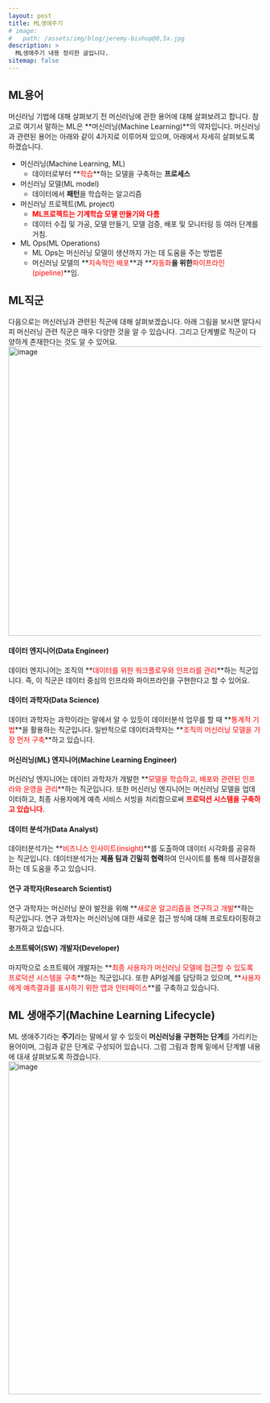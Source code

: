 ```yaml
---
layout: post
title: ML생애주기
# image: 
#   path: /assets/img/blog/jeremy-bishop@0,5x.jpg
description: >
  ML생애주기 내용 정리한 글입니다.
sitemap: false
---
```


<!-- Version 9 is the most complete version of Hydejack yet.
{:.lead}

[Modernized](#linking-in-style) [design](#whats-in-the-cards), [big headlines](#ready-for-the-big-screen), big new features: [Built-In Search](#built-in-search), [Sticky Table of Contents](#sticky-table-of-contents), and [Auto-Hiding Navbar](#auto-hiding-navbar). That [and more](#and-much-more) is Hydejack 9.

- Table of Contents
{:toc .large-only} -->

## ML용어

머신러닝 기법에 대해 살펴보기 전 머신러닝에 관한 용어에 대해 살펴보려고 합니다. 참고로 여기서 말하는 ML은
**머신러닝(Machine Learning)**의 약자입니다. 머신러닝과 관련된 용어는 아래와 같이 4가지로 이루어져 있으며, 
아래에서 자세히 살펴보도록 하겠습니다.
- 머신러닝(Machine Learning, ML)
  - 데이터로부터 **<span style='color:red'>학습</span>**하는 모델을 구축하는 **프로세스**
- 머신러닝 모델(ML model)
  - 데이터에서 **패턴**을 학습하는 알고리즘 
- 머신러닝 프로젝트(ML project)
  - **<span style='color:red'>ML프로젝트는 기계학습 모델 만들기와 다름</span>**
  - 데이터 수집 및 가공, 모델 만들기, 모델 검증, 배포 및 모니터링 등 여러 단계를 거침.
- ML Ops(ML Operations)
  - ML Ops는 머신러닝 모델이 생산까지 가는 데 도움을 주는 방법론
  - 머신러닝 모델의 **<span style='color:red'>지속적인 배포</span>**과 **<span style='color:red'>자동화</span>**을
    위한**<span style='color:red'>파이프라인(pipeline)</span>**임.

## ML직군

다음으로는 머신러닝과 관련된 직군에 대해 살펴보겠습니다. 아래 그림을 보시면 알다시피 머신러닝 관련 직군은 매우 다양한 것을 
알 수 있습니다. 그리고 단계별로 직군이 다양하게 존재한다는 것도 알 수 있어요. 
<img width="575" alt="image" src="https://user-images.githubusercontent.com/107903417/226181274-cbab494a-8016-48a7-94bd-b25145d61ca5.png">

#### 데이터 엔지니어(Data Engineer)

데이터 엔지니어는 조직의 **<span style='color:red'>데이터를 위한 워크플로우와 인프라를 관리</span>**하는 직군입니다. 즉, 이 직군은 
데이터 중심의 인프라와 파이프라인을 구현한다고 할 수 있어요.

#### 데이터 과학자(Data Science)

데이터 과학자는 과학이라는 말에서 알 수 있듯이 데이터분석 업무를 할 때 **<span style='color:red'>통계적 기법</span>**을 활용하는 직군입니다. 
일반적으로 데이터과학자는 **<span style='color:red'>조직의 머신러닝 모델을 가장 먼저 구축</span>**하고 있습니다.

#### 머신러닝(ML) 엔지니어(Machine Learning Engineer)

머신러닝 엔지니어는 데이터 과학자가 개발한 **<span style='color:red'>모델을 학습하고, 배포와 관련된 인프라와 운영을 관리</span>**하는 직군입니다. 또한 머신러닝 엔지니어는 머신러닝 모델을 업데이터하고, 최종 사용자에게 예측 서비스 서빙을 처리함으로써 **<span style='color:red'>프로덕션 시스템을 구축하고 있습니다.</span>**

#### 데이터 분석가(Data Analyst)

데이터분석가는 **<span style='color:red'>비즈니스 인사이트(insight)</span>**를 도출하여 데이터 시각화를 공유하는 직군입니다. 데이터분석가는 **제품 팀과 긴밀히 협력**하여 인사이트를 통해 의사결정을 하는 데 도움을 주고 있습니다. 

#### 연구 과학자(Research Scientist)

연구 과학자는 머신러닝 분야 발전을 위해 **<span style='color:red'>새로운 알고리즘을 연구하고 개발</span>**하는 직군입니다. 연구 과학자는 머신러닝에 대한 새로운 접근 방식에 대해 
프로토타이핑하고 평가하고 있습니다. 

#### 소프트웨어(SW) 개발자(Developer)

마지막으로 소프트웨어 개발자는 **<span style='color:red'>최종 사용자가 머신러닝 모델에 접근할 수 있도록 프로덕션 시스템을 구축</span>**하는 직군입니다. 또한 API설계를 담당하고 있으며, **<span style='color:red'>사용자에게 예측결과를 표시하기 위한 앱과 인터페이스</span>**를 구축하고 있습니다. 
## ML 생애주기(Machine Learning Lifecycle)

ML 생애주기라는 **주기**라는 말에서 알 수 있듯이 **머신러닝을 구현하는 단계**를 가리키는 용어이며, 그림과 같은 단계로 구성되어 있습니다. 그럼 그림과 함께 밑에서 단계별 내용에 대새 살펴보도록 하겠습니다.
<img width="662" alt="image" src="https://user-images.githubusercontent.com/107903417/226229107-2867b956-3bcf-4ac3-9f8c-7d9de82b0d95.png">

